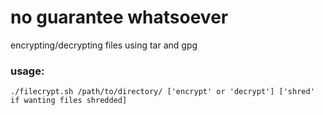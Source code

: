 # no guarantee whatsoever
encrypting/decrypting files using tar and gpg

### usage: 
`./filecrypt.sh /path/to/directory/ ['encrypt' or 'decrypt'] ['shred' if wanting files shredded]`
